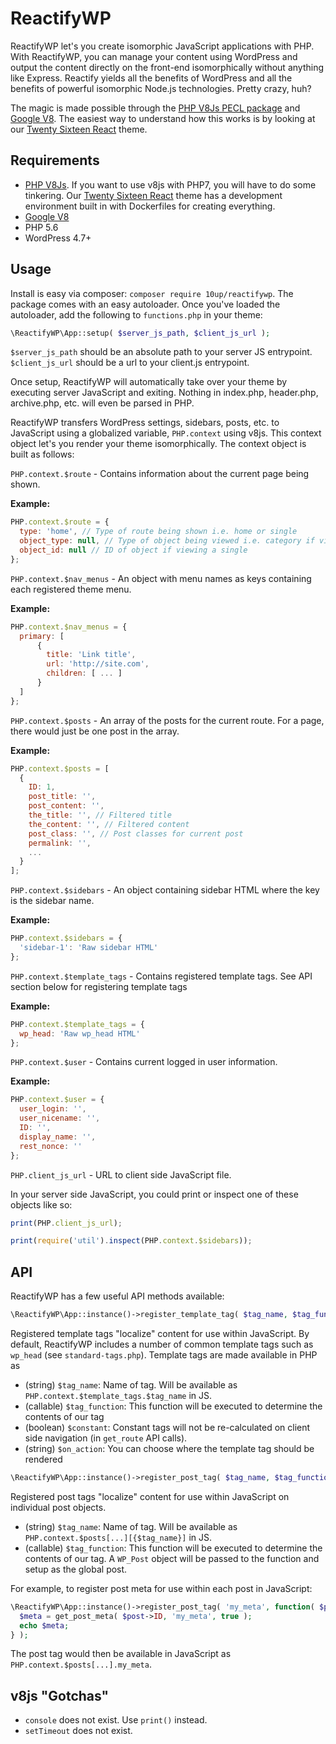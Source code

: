 # ReactifyWP

ReactifyWP let's you create isomorphic JavaScript applications with PHP. With ReactifyWP, you can manage your content using WordPress and output the content directly on the front-end isomorphically without anything like Express. Reactify yields all the benefits of WordPress and all the benefits of powerful isomorphic Node.js technologies. Pretty crazy, huh?

The magic is made possible through the [PHP V8Js PECL package](https://pecl.php.net/package/v8js) and [Google V8](https://developers.google.com/v8/). The easiest way to understand how this works is by looking at our [Twenty Sixteen React](https://github.com/10up/twentysixteenreact) theme.

## Requirements

* [PHP V8Js](https://pecl.php.net/package/v8js). If you want to use v8js with PHP7, you will have to do some tinkering. Our [Twenty Sixteen React](https://github.com/10up/twentysixteenreact) theme has a development environment built in with Dockerfiles for creating everything.
* [Google V8](https://developers.google.com/v8/)
* PHP 5.6
* WordPress 4.7+

## Usage

Install is easy via composer: `composer require 10up/reactifywp`. The package comes with an easy autoloader. Once you've loaded the autoloader, add the following to `functions.php` in your theme:

```php
\ReactifyWP\App::setup( $server_js_path, $client_js_url );
```

`$server_js_path` should be an absolute path to your server JS entrypoint. `$client_js_url` should be a url to your client.js entrypoint.

Once setup, ReactifyWP will automatically take over your theme by executing server JavaScript and exiting. Nothing in index.php, header.php, archive.php, etc. will even be parsed in PHP.

ReactifyWP transfers WordPress settings, sidebars, posts, etc. to JavaScript using a globalized variable, `PHP.context` using v8js. This context object let's you render your theme isomorphically. The context object is built as follows:

`PHP.context.$route` - Contains information about the current page being shown.

__Example:__
```javascript
PHP.context.$route = {
  type: 'home', // Type of route being shown i.e. home or single
  object_type: null, // Type of object being viewed i.e. category if viewing a category archive
  object_id: null // ID of object if viewing a single
};
```

`PHP.context.$nav_menus` - An object with menu names as keys containing each registered theme menu.

__Example:__
```javascript
PHP.context.$nav_menus = {
  primary: [
      {
        title: 'Link title',
        url: 'http://site.com',
        children: [ ... ]
      }
  ]
};
```

`PHP.context.$posts` - An array of the posts for the current route. For a page, there would just be one post in the array.

__Example:__
```javascript
PHP.context.$posts = [
  {
    ID: 1,
    post_title: '',
    post_content: '',
    the_title: '', // Filtered title
    the_content: '', // Filtered content
    post_class: '', // Post classes for current post
    permalink: '',
    ...
  }
];
```

`PHP.context.$sidebars` - An object containing sidebar HTML where the key is the sidebar name.

__Example:__
```javascript
PHP.context.$sidebars = {
  'sidebar-1': 'Raw sidebar HTML'
};
```

`PHP.context.$template_tags` - Contains registered template tags. See API section below for registering template tags

__Example:__
```javascript
PHP.context.$template_tags = {
  wp_head: 'Raw wp_head HTML'
};
```

`PHP.context.$user` - Contains current logged in user information.

__Example:__
```javascript
PHP.context.$user = {
  user_login: '',
  user_nicename: '',
  ID: '',
  display_name: '',
  rest_nonce: ''
};
```

`PHP.client_js_url` - URL to client side JavaScript file.

In your server side JavaScript, you could print or inspect one of these objects like so:
```javascript
print(PHP.client_js_url);

print(require('util').inspect(PHP.context.$sidebars));
```

## API

ReactifyWP has a few useful API methods available:

```php
\ReactifyWP\App::instance()->register_template_tag( $tag_name, $tag_function, $constant = true, $on_action = 'reactifywp_render' );
```

Registered template tags "localize" content for use within JavaScript. By default, ReactifyWP includes a number of common template tags such as `wp_head` (see `standard-tags.php`). Template tags are made available in PHP as 

* (string) `$tag_name`: Name of tag. Will be available as `PHP.context.$template_tags.$tag_name` in JS.
* (callable) `$tag_function`: This function will be executed to determine the contents of our tag
* (boolean) `$constant`: Constant tags will not be re-calculated on client side navigation (in `get_route` API calls).
* (string) `$on_action`: You can choose where the template tag should be rendered

```php
\ReactifyWP\App::instance()->register_post_tag( $tag_name, $tag_function );
```

Registered post tags "localize" content for use within JavaScript on individual post objects.

* (string) `$tag_name`: Name of tag. Will be available as `PHP.context.$posts[...][{$tag_name}]` in JS.
* (callable) `$tag_function`: This function will be executed to determine the contents of our tag. A `WP_Post` object will be passed to the function and setup as the global post.

For example, to register post meta for use within each post in JavaScript:

```php
\ReactifyWP\App::instance()->register_post_tag( 'my_meta', function( $post ) {
  $meta = get_post_meta( $post->ID, 'my_meta', true );
  echo $meta;
} );
```

The post tag would then be available in JavaScript as `PHP.context.$posts[...].my_meta`.

## v8js "Gotchas"

* `console` does not exist. Use `print()` instead.
* `setTimeout` does not exist.


